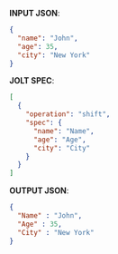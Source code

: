 **INPUT JSON**:
```json
{
  "name": "John",
  "age": 35,
  "city": "New York"
}
```
**JOLT SPEC**:
```json
[
  {
    "operation": "shift",
    "spec": {
      "name": "Name",
      "age": "Age",
      "city": "City"
    }
  }
]
```
**OUTPUT JSON**:
```json
{
  "Name" : "John",
  "Age" : 35,
  "City" : "New York"
}
```
